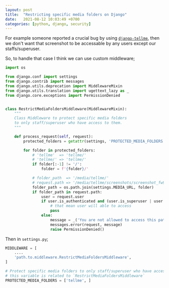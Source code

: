 ```yaml
---
layout: post
title:  "Restricting specific media folders on Django"
date:   2021-08-12 10:03:49 +0700
categories: [python, django, security]
---
```


For example someone reported a crucial bug by using [`django-tellme`](https://github.com/ludrao/django-tellme),
then we don't want that screenshot to be accessable by any users except our staffs/superuser.

So, to handle that case I think we can use custom middleware;

```python
import os

from django.conf import settings
from django.contrib import messages
from django.utils.deprecation import MiddlewareMixin
from django.utils.translation import ugettext_lazy as _
from django.core.exceptions import PermissionDenied


class RestrictMediaFoldersMiddleware(MiddlewareMixin):
    """
    Class Middleware to protect specific media folders
    to only staff/superuser who have access to them.
    """

    def process_request(self, request):
        protected_folders = getattr(settings, 'PROTECTED_MEDIA_FOLDERS', [])

        for folder in protected_folders:
            # 'tellme'  => 'tellme/'
            # 'tellme/' => 'tellme/'
            if folder[:-1] != '/':
                folder = f'{folder}/'

            # folder_path  => '/media/tellme/'
            # request.path => '/media/tellme/screenshots/screenshot_fw9h8D.png'
            folder_path = os.path.join(settings.MEDIA_URL, folder)
            if folder_path in request.path:
                user = request.user
                if user.is_authenticated and (user.is_superuser | user.is_staff):
                    # that mean user will able to access
                    pass
                else:
                    message = _('You are not allowed to access this path or file.')
                    messages.error(request, message)
                    raise PermissionDenied()
```

Then in `settings.py`;

```python
MIDDLEWARE = [
    ....
    'path.to.middleware.RestrictMediaFoldersMiddleware',
]

# Protect specific media folders to only staff/superuser who have access to them.
# this variable is related to `RestrictMediaFoldersMiddleware`
PROTECTED_MEDIA_FOLDERS = ['tellme', ]
```

